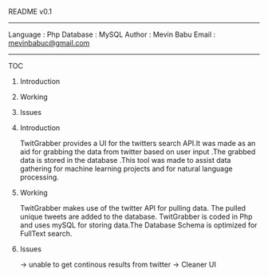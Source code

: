 README v0.1
____________________________________________________________________

Language : Php
Database : MySQL
Author   : Mevin Babu
Email    : mevinbabuc@gmail.com
_____________________________________________________________________

TOC

1. Introduction
2. Working
3. Issues

1. Introduction

      TwitGrabber provides a UI for the twitters search API.It was made as an aid for grabbing the data from twitter based on user input .The grabbed data is stored
      in the database .This tool was made to assist data gathering for machine learning projects and for natural language
      processing.

2. Working

      TwitGrabber makes use of the twitter API for pulling data. The pulled unique tweets are added to the database.
      TwitGrabber is coded in Php and uses mySQL for storing data.The Database Schema is optimized for FullText search.
      
3. Issues
  
      -> unable to get continous results from twitter
      -> Cleaner UI